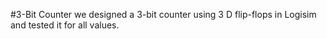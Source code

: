 #3-Bit Counter 
we designed a 3-bit counter using 3 D flip-flops in Logisim and tested it for all values.
